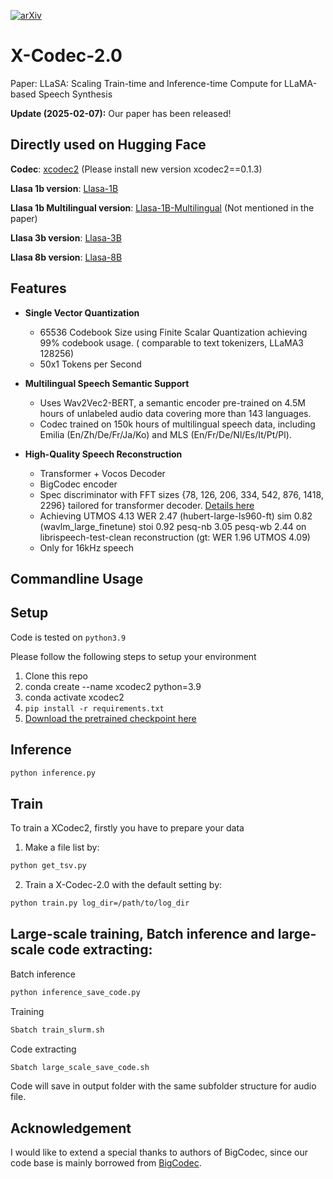 [![arXiv](https://img.shields.io/badge/arXiv-Paper-<COLOR>.svg)](https://arxiv.org/abs/2502.04128)
 
# X-Codec-2.0
Paper: LLaSA: Scaling Train-time and Inference-time Compute for LLaMA-based Speech Synthesis  

**Update (2025-02-07):** Our paper has been released!


## Directly used on Hugging Face

**Codec**: [xcodec2](https://huggingface.co/HKUST-Audio/xcodec2) (Please install new version xcodec2==0.1.3)
 

**Llasa 1b version**: [Llasa-1B](https://huggingface.co/HKUSTAudio/Llasa-1B)

**Llasa 1b Multilingual version**: [Llasa-1B-Multilingual](https://huggingface.co/HKUSTAudio/Llasa-1B-Multilingual) (Not mentioned in the paper)

**Llasa 3b version**: [Llasa-3B](https://huggingface.co/HKUSTAudio/Llasa-3B)

**Llasa 8b version**: [Llasa-8B](https://huggingface.co/HKUSTAudio/Llasa-8B)  


## Features

- **Single Vector Quantization**
  - 65536 Codebook Size using Finite Scalar Quantization achieving 99% codebook usage. ( comparable to text tokenizers, LLaMA3 128256)
  - 50x1 Tokens per Second

- **Multilingual Speech Semantic Support**
  - Uses Wav2Vec2-BERT, a semantic encoder pre-trained on 4.5M hours of unlabeled audio data covering more than 143 languages.
  - Codec trained on 150k hours of multilingual speech data, including Emilia (En/Zh/De/Fr/Ja/Ko) and MLS (En/Fr/De/Nl/Es/It/Pt/Pl).

- **High-Quality Speech Reconstruction**
  - Transformer + Vocos Decoder
  - BigCodec encoder
  - Spec discriminator with FFT sizes {78, 126, 206, 334, 542, 876, 1418, 2296} tailored for transformer decoder. [Details here](https://openreview.net/pdf?id=4YpMrGfldX)
  - Achieving UTMOS 4.13 WER 2.47 (hubert-large-ls960-ft)  sim 0.82 (wavlm_large_finetune) stoi 0.92  pesq-nb 3.05  pesq-wb 2.44 on librispeech-test-clean reconstruction (gt: WER 1.96 UTMOS 4.09)
  - Only for 16kHz speech


##  Commandline Usage
## Setup
Code is tested on `python3.9`

Please follow the following steps to setup your environment
1. Clone this repo
2. conda create --name xcodec2 python=3.9 
3. conda activate xcodec2  
2. `pip install -r requirements.txt`
3. [Download the pretrained checkpoint here](https://huggingface.co/HKUST-Audio/xcodec2/blob/main/ckpt/epoch%3D4-step%3D1400000.ckpt)


## Inference
```bash
python inference.py  
```
 
## Train
To train a XCodec2, firstly you have to prepare your data 

1. Make a file list by:
```bash
python get_tsv.py
```

2. Train a X-Codec-2.0 with the default setting by:

```bash
python train.py log_dir=/path/to/log_dir
```

## Large-scale training, Batch inference and large-scale code extracting:

Batch inference
```bash
python inference_save_code.py
```
Training
```bash
Sbatch train_slurm.sh
```

Code extracting
```bash
Sbatch large_scale_save_code.sh
```

Code will save in output folder with the same subfolder structure for audio file.


 
## Acknowledgement
I would like to extend a special thanks to authors of BigCodec, since our code base is mainly borrowed from  [BigCodec](https://github.com/Aria-K-Alethia/BigCodec).
